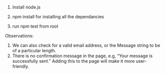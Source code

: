 1) Install node.js

2) npm install for installing all the dependancies

3) run npm test from root

Observations:

1)	We can also check for a valid email address, or the Message string to be of a particular length.
2)	There is no confirmation message in the page, e.g, “Your message is successfully sent." Adding this to the page will make it more user-friendly.


